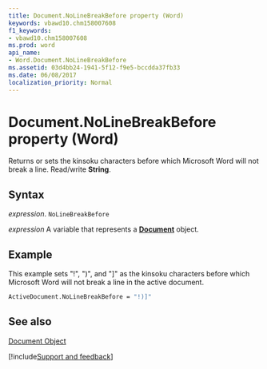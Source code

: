 ```yaml
---
title: Document.NoLineBreakBefore property (Word)
keywords: vbawd10.chm158007608
f1_keywords:
- vbawd10.chm158007608
ms.prod: word
api_name:
- Word.Document.NoLineBreakBefore
ms.assetid: 03d4bb24-1941-5f12-f9e5-bccdda37fb33
ms.date: 06/08/2017
localization_priority: Normal
---
```



# Document.NoLineBreakBefore property (Word)

Returns or sets the kinsoku characters before which Microsoft Word will not break a line. Read/write  **String**.


## Syntax

_expression_. `NoLineBreakBefore`

_expression_ A variable that represents a **[Document](Word.Document.md)** object.


## Example

This example sets "!", ")", and "]" as the kinsoku characters before which Microsoft Word will not break a line in the active document.


```vb
ActiveDocument.NoLineBreakBefore = "!)]"
```


## See also


[Document Object](Word.Document.md)

[!include[Support and feedback](~/includes/feedback-boilerplate.md)]